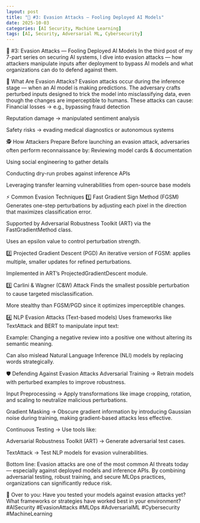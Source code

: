 ```yaml
---
layout: post
title: "🔐 #3: Evasion Attacks — Fooling Deployed AI Models"
date: 2025-10-03
categories: [AI Security, Machine Learning]
tags: [AI, Security, Adversarial ML, Cybersecurity]
---
```


🔐 #3: Evasion Attacks — Fooling Deployed AI Models
In the third post of my 7-part series on securing AI systems, I dive into evasion attacks — how attackers manipulate inputs after deployment to bypass AI models and what organizations can do to defend against them.

🎯 What Are Evasion Attacks?
Evasion attacks occur during the inference stage — when an AI model is making predictions.
 The adversary crafts perturbed inputs designed to trick the model into misclassifying data, even though the changes are imperceptible to humans.
These attacks can cause:
Financial losses → e.g., bypassing fraud detection


Reputation damage → manipulated sentiment analysis


Safety risks → evading medical diagnostics or autonomous systems



🕵️ How Attackers Prepare
Before launching an evasion attack, adversaries often perform reconnaissance by:
Reviewing model cards & documentation


Using social engineering to gather details


Conducting dry-run probes against inference APIs


Leveraging transfer learning vulnerabilities from open-source base models



⚡ Common Evasion Techniques
1️⃣ Fast Gradient Sign Method (FGSM)
Generates one-step perturbations by adjusting each pixel in the direction that maximizes classification error.


Supported by Adversarial Robustness Toolkit (ART) via the FastGradientMethod class.


Uses an epsilon value to control perturbation strength.


2️⃣ Projected Gradient Descent (PGD)
An iterative version of FGSM: applies multiple, smaller updates for refined perturbations.


Implemented in ART’s ProjectedGradientDescent module.


3️⃣ Carlini & Wagner (C&W) Attack
Finds the smallest possible perturbation to cause targeted misclassification.


More stealthy than FGSM/PGD since it optimizes imperceptible changes.


4️⃣ NLP Evasion Attacks (Text-based models)
Uses frameworks like TextAttack and BERT to manipulate input text:


Example: Changing a negative review into a positive one without altering its semantic meaning.


Can also mislead Natural Language Inference (NLI) models by replacing words strategically.



🛡️ Defending Against Evasion Attacks
Adversarial Training → Retrain models with perturbed examples to improve robustness.


Input Preprocessing → Apply transformations like image cropping, rotation, and scaling to neutralize malicious perturbations.


Gradient Masking → Obscure gradient information by introducing Gaussian noise during training, making gradient-based attacks less effective.


Continuous Testing → Use tools like:


Adversarial Robustness Toolkit (ART) → Generate adversarial test cases.


TextAttack → Test NLP models for evasion vulnerabilities.



Bottom line:
 Evasion attacks are one of the most common AI threats today — especially against deployed models and inference APIs. By combining adversarial testing, robust training, and secure MLOps practices, organizations can significantly reduce risk.

💬 Over to you:
 Have you tested your models against evasion attacks yet? What frameworks or strategies have worked best in your environment?
#AISecurity #EvasionAttacks #MLOps #AdversarialML #Cybersecurity #MachineLearning




